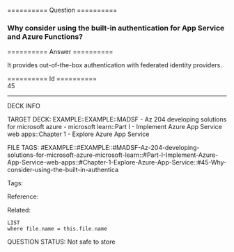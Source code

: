 ========== Question ==========  

### Why consider using the built-in authentication for App Service and Azure Functions?  

========== Answer ==========  

It provides out-of-the-box authentication with federated identity providers.

========== Id ==========  
45

---

DECK INFO

TARGET DECK: EXAMPLE::EXAMPLE::MADSF - Az 204 developing solutions for microsoft azure - microsoft learn::Part I - Implement Azure App Service web apps::Chapter 1 - Explore Azure App Service

FILE TAGS: #EXAMPLE::#EXAMPLE::#MADSF-Az-204-developing-solutions-for-microsoft-azure-microsoft-learn::#Part-I-Implement-Azure-App-Service-web-apps::#Chapter-1-Explore-Azure-App-Service::#45-Why-consider-using-the-built-in-authentica

Tags:

Reference:

Related:

```dataview
LIST
where file.name = this.file.name
```

QUESTION STATUS: Not safe to store
